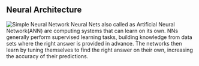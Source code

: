 ## Neural Architecture

![Simple Neural Network](https://databricks.com/wp-content/uploads/2019/02/neural1.jpg)
Neural Nets also called as Artificial Neural Network(ANN) are computing systems that can learn on its own. NNs generally perform supervised learning tasks, building knowledge from data sets where the right answer is provided in advance. The networks then learn by tuning themselves to find the right answer on their own, increasing the accuracy of their predictions.

